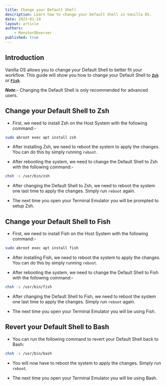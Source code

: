 ```yaml
---
title: Change your Default Shell
description: Learn how to change your Default Shell in Vanilla OS.
date: 2023-01-19
layout: article
authors: 
    - MonsterObserver
published: true
---
```


## Introduction

Vanilla OS allows you to change your Default Shell to better fit your workflow. This guide will show you how to change your Default Shell to [**`Zsh`**](https://zsh.sourceforge.io/) or [**`Fish`**](https://fishshell.com/).

**_Note_**:- Changing the Default Shell is only recommended for advanced users.

## Change your Default Shell to Zsh

- First, we need to install Zsh on the Host System with the following command:-

```bash
sudo abroot exec apt install zsh
```

- After installing Zsh, we need to reboot the system to apply the changes. You can do this by simply running `reboot`.

- After rebooting the system, we need to change the Default Shell to Zsh with the following command:-

```bash
chsh -s /usr/bin/zsh
```

- After changing the Default Shell to Zsh, we need to reboot the system one last time to apply the changes. Simply run `reboot` again.

- The next time you open your Terminal Emulator you will be prompted to setup Zsh.

## Change your Default Shell to Fish

- First, we need to install Fish on the Host System with the following command:-

```bash
sudo abroot exec apt install fish
```

- After installing Fish, we need to reboot the system to apply the changes. You can do this by simply running `reboot`.

- After rebooting the system, we need to change the Default Shell to Fish with the following command:-

```bash
chsh -s /usr/bin/fish
```

- After changing the Default Shell to Fish, we need to reboot the system one last time to apply the changes. Simply run `reboot` again.

- The next time you open your Terminal Emulator you will be using Fish.

## Revert your Default Shell to Bash

- You can run the following command to revert your Default Shell back to Bash:

```bash
chsh -s /usr/bin/bash
```

- You will now have to reboot the system to apply the changes. Simply run `reboot`.

- The next time you open your Terminal Emulator you will be using Bash.
